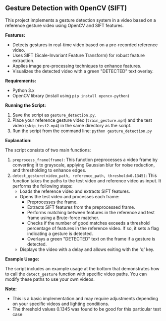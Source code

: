 ## Gesture Detection with OpenCV (SIFT)

This project implements a gesture detection system in a video based on a reference gesture video using OpenCV and SIFT features.

**Features:**

* Detects gestures in real-time video based on a pre-recorded reference video.
* Uses SIFT (Scale-Invariant Feature Transform) for robust feature extraction.
* Applies image pre-processing techniques to enhance features.
* Visualizes the detected video with a green "DETECTED" text overlay.

**Requirements:**

* Python 3.x
* OpenCV library (install using `pip install opencv-python`)

**Running the Script:**

1. Save the script as `gesture_detection.py`.
2. Place your reference gesture video (`train_gesture.mp4`) and the test video (`skip_test2.mp4`) in the same directory as the script.
3. Run the script from the command line: `python gesture_detection.py`

**Explanation:**

The script consists of two main functions:

1. `preprocess_frame(frame)`: This function preprocesses a video frame by converting it to grayscale, applying Gaussian blur for noise reduction, and thresholding to enhance edges.
2. `detect_gesture(video_path, reference_path, threshold=0.1345)`: This function takes the paths to the test video and reference video as input. It performs the following steps:
    * Loads the reference video and extracts SIFT features.
    * Opens the test video and processes each frame:
        * Preprocesses the frame.
        * Extracts SIFT features from the preprocessed frame.
        * Performs matching between features in the reference and test frame using a Brute-force matcher.
        * Checks if the number of good matches exceeds a threshold percentage of features in the reference video. If so, it sets a flag indicating a gesture is detected.
        * Overlays a green "DETECTED" text on the frame if a gesture is detected.
    * Displays the video with a delay and allows exiting with the 'q' key.

**Example Usage:**

The script includes an example usage at the bottom that demonstrates how to call the `detect_gesture` function with specific video paths. You can modify these paths to use your own videos.

**Note:**

* This is a basic implementation and may require adjustments depending on your specific videos and lighting conditions.
* The threshold values 0.1345 was found to be good for this particular test case
